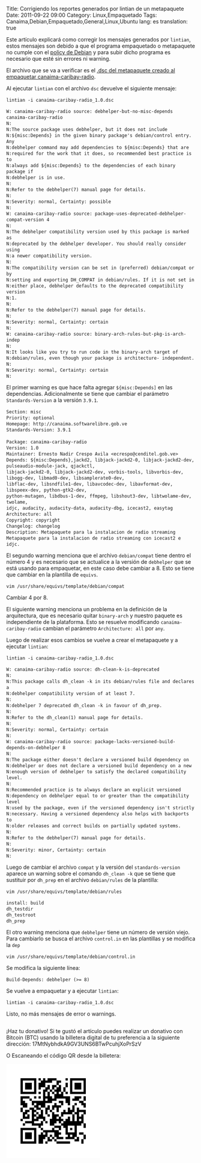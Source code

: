 Title: Corrigiendo los reportes generados por lintian de un metapaquete
Date: 2011-09-22 09:00
Category: Linux,Empaquetado
Tags: Canaima,Debian,Empaquetado,General,Linux,Ubuntu
lang: es
translation: true


Este artículo explicará como corregir los mensajes generados por `lintian`, estos mensajes son debido a que el programa empaquetado o metapaquete no cumple con el [policy de Debian](http://www.debian.org/doc/debian-policy/) y para subir dicho programa es necesario que esté sin errores ni warning.

El archivo que se va a verificar es el [.dsc del metapaquete creado al empaquetar canaima-caribay-radio](https://gitorious.org/sierra-nevada/canaima-caribay-radio/blobs/master/canaima-caribay-radio_1.0.dsc).

Al ejecutar `lintian` con el archivo `dsc` devuelve el siguiente mensaje:

```
lintian -i canaima-caribay-radio_1.0.dsc
```

```
W: canaima-caribay-radio source: debhelper-but-no-misc-depends canaima-caribay-radio
N: 
N:The source package uses debhelper, but it does not include
N:${misc:Depends} in the given binary package's debian/control entry. Any
N:debhelper command may add dependencies to ${misc:Depends} that are
N:required for the work that it does, so recommended best practice is to
N:always add ${misc:Depends} to the dependencies of each binary package if
N:debhelper is in use.
N:
N:Refer to the debhelper(7) manual page for details.
N:
N:Severity: normal, Certainty: possible
N: 
W: canaima-caribay-radio source: package-uses-deprecated-debhelper-compat-version 4
N: 
N:The debhelper compatibility version used by this package is marked as
N:deprecated by the debhelper developer. You should really consider using
N:a newer compatibility version.
N:
N:The compatibility version can be set in (preferred) debian/compat or by
N:setting and exporting DH_COMPAT in debian/rules. If it is not set in
N:either place, debhelper defaults to the deprecated compatibility version
N:1.
N:
N:Refer to the debhelper(7) manual page for details.
N:
N:Severity: normal, Certainty: certain
N: 
W: canaima-caribay-radio source: binary-arch-rules-but-pkg-is-arch-indep
N: 
N:It looks like you try to run code in the binary-arch target of
N:debian/rules, even though your package is architecture- independent.
N:
N:Severity: normal, Certainty: certain
N: 
```

El primer warning es que hace falta agregar `${misc:Depends]` en las dependencias.  Adicionalmente se tiene que cambiar el parámetro `Standards-Version` a la versión `3.9.1`.

```
Section: misc
Priority: optional
Homepage: http://canaima.softwarelibre.gob.ve
Standards-Version: 3.9.1

Package: canaima-caribay-radio
Version: 1.0
Maintainer: Ernesto Nadir Crespo Avila <ecrespo@cenditel.gob.ve>
Depends: ${misc:Depends},jackd2, libjack-jackd2-0, libjack-jackd2-dev, pulseaudio-module-jack, qjackctl,  
libjack-jackd2-0, libjack-jackd2-dev, vorbis-tools, libvorbis-dev, libogg-dev, libmad0-dev, libsamplerate0-dev,  
libflac-dev, libsndfile1-dev, libavcodec-dev, libavformat-dev, libspeex-dev, python-gtk2-dev,  
python-mutagen, libdbus-1-dev, ffmpeg, libshout3-dev, libtwolame-dev, twolame,
idjc, audacity, audacity-data, audacity-dbg, icecast2, easytag
Architecture: all
Copyright: copyright
Changelog: changelog 
Description: Metapaquete para la instalacion de radio streaming
Metapaquete para la instalacion de radio streaming con icecast2 e idjc.
```


El segundo warning menciona que el archivo `debian/compat` tiene dentro el número 4 y es necesario que se actualice a la versión de `debhelper` que se está usando para empaquetar, en este caso debe cambiar a 8. Esto se tiene que cambiar en la plantilla de `equivs`.  

```
vim /usr/share/equivs/template/debian/compat
```  

Cambiar 4 por 8.

El siguiente warning menciona un problema en la definición de la arquitectura, que es necesario quitar `binary-arch` y nuestro paquete es independiente de la plataforma. Esto se resuelve modificando `canaima-caribay-radio` cambian el parámetro `Architecture: all` por `any`.

Luego de realizar esos cambios se vuelve a crear el metapaquete y a ejecutar `lintian`:

```
lintian -i canaima-caribay-radio_1.0.dsc
```

```
W: canaima-caribay-radio source: dh-clean-k-is-deprecated
N: 
N:This package calls dh_clean -k in its debian/rules file and declares a
N:debhelper compatibility version of at least 7.
N:
N:debhelper 7 deprecated dh_clean -k in favour of dh_prep.
N:
N:Refer to the dh_clean(1) manual page for details.
N:
N:Severity: normal, Certainty: certain
N: 
W: canaima-caribay-radio source: package-lacks-versioned-build-depends-on-debhelper 8
N: 
N:The package either doesn't declare a versioned build dependency on
N:debhelper or does not declare a versioned build dependency on a new
N:enough version of debhelper to satisfy the declared compatibility level.
N:
N:Recommended practice is to always declare an explicit versioned
N:dependency on debhelper equal to or greater than the compatibility level
N:used by the package, even if the versioned dependency isn't strictly
N:necessary. Having a versioned dependency also helps with backports to
N:older releases and correct builds on partially updated systems.
N:
N:Refer to the debhelper(7) manual page for details.
N:
N:Severity: minor, Certainty: certain
N: 
```

Luego de cambiar el archivo `compat` y la versión del `standards-version` aparece un warning sobre el comando `dh_clean -k` que se tiene que sustituir por `dh_prep` en el archivo `debian/rules` de la plantilla:

```
vim /usr/share/equivs/template/debian/rules
```

```
install: build
dh_testdir
dh_testroot
dh_prep
```

El otro warning menciona que `debhelper` tiene un número de versión viejo. Para cambiarlo se busca el archivo `control.in` en las plantillas y se modifica la `dep`

```
vim /usr/share/equivs/template/debian/control.in
```

Se modifica la siguiente línea:

```
Build-Depends: debhelper (>= 8)
```

Se vuelve a empaquetar y a ejecutar `lintian`:  

```
lintian -i canaima-caribay-radio_1.0.dsc
```

Listo, no más mensajes de error o warnings.  

##  ##
¡Haz tu donativo!
Si te gustó el artículo puedes realizar un donativo con Bitcoin (BTC)
usando la billetera digital de tu preferencia a la siguiente
dirección: 17MtNybhdkA9GV3UNS6BTwPcuhjXoPrSzV

O Escaneando el código QR desde la billetera:

![17MtNybhdkA9GV3UNS6BTwPcuhjXoPrSzV](./images/17MtNybhdkA9GV3UNS6BTwPcuhjXoPrSzV.png)

